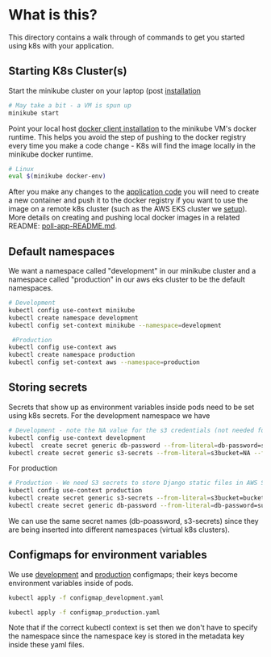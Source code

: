 
# What is this?
This directory contains a walk through of commands to get you started using  k8s with your application.

## Starting K8s Cluster(s)

Start the minikube cluster on your laptop (post [installation](https://kubernetes.io/docs/tasks/tools/install-minikube/)
```bash
# May take a bit - a VM is spun up
minikube start
```

Point your local host [docker client installation](https://docs.docker.com/install/) to the minikube VM's docker runtime. This helps you avoid the step of pushing to the docker registry every time you make a code change - K8s will find the image locally in the minikube docker runtime.
```bash
# Linux
eval $(minikube docker-env)
``` 

After you make any changes to the [application code](/django-poll-project) you will need to create a new container and push it to the docker registry if you want to use the image on a remote k8s cluster (such as the AWS EKS cluster we [setup](/aws-k8s-pgdb-with-terraform/aws-kubernetes/aws-k8s-README.md)). More details on creating and pushing local docker images in a related README: [poll-app-README.md](/django-poll-project/poll-app-README.md).

## Default namespaces
We want a namespace called "development" in our minikube cluster and a namespace called "production" in our aws eks cluster to be the default namespaces.

```bash
# Development
kubectl config use-context minikube
kubectl create namespace development
kubectl config set-context minikube --namespace=development

 #Production
kubectl config use-context aws
kubectl create namespace production
kubectl config set-context aws --namespace=production
```

## Storing secrets
Secrets that show up as environment variables inside pods need to be set using k8s secrets.
For the development namespace we have
```bash
# Development - note the NA value for the s3 credentials (not needed for development)
kubectl config use-context development
kubectl  create secret generic db-password --from-literal=db-password=superSecret
kubectl create secret generic s3-secrets --from-literal=s3bucket=NA --from-literal=s3accesskey=NA --from-literal=s3secretkey=NA
```

For production
```bash
# Production - We need S3 secrets to store Django static files in AWS S3 for our example.
kubectl config use-context production
kubectl create secret generic s3-secrets --from-literal=s3bucket=bucket_name --from-literal=s3accesskey=substitute_access_key --from-literal=s3secretkey=substitute_secret_key
kubectl create secret generic db-password --from-literal=db-password=substitute_password
```
We can use the same secret names (db-poassword, s3-secrets) since they are being inserted into different namespaces (virtual k8s clusters).

## Configmaps for environment variables
We use [development](configmap_development.yaml) and [production](configmap_production) configmaps; their keys become environment variables inside of pods.

```bash
kubectl apply -f configmap_development.yaml

kubectl apply -f configmap_production.yaml
```
Note that if the correct kubectl context is set then we don't have to specify the namespace since the namespace key is stored in the metadata key inside these yaml files.
